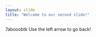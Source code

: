 ```yaml
---
layout: slide
title: "Welcome to our second slide!"
---
```

7abooobtk
Use the left arrow to go back!
